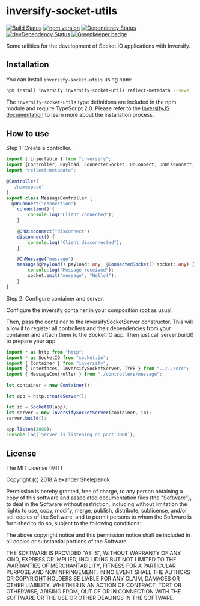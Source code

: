 # inversify-socket-utils

[![Build Status](https://travis-ci.org/alxshelepenok/inversify-socket-utils.svg?branch=master)](https://travis-ci.org/alxshelepenok/inversify-socket-utils)
[![npm version](https://badge.fury.io/js/inversify-socket-utils.svg)](https://badge.fury.io/js/inversify-socket-utils)
[![Dependency Status](https://david-dm.org/alxshelepenok/inversify-socket-utils.svg)](https://david-dm.org/alxshelepenok/inversify-socket-utils)
[![devDependency Status](https://david-dm.org/alxshelepenok/inversify-socket-utils/dev-status.svg)](https://david-dm.org/alxshelepenok/inversify-socket-utils#info=devDependencies) [![Greenkeeper badge](https://badges.greenkeeper.io/alxshelepenok/inversify-socket-utils.svg)](https://greenkeeper.io/)

Some utilities for the development of Socket IO applications with Inversify.

## Installation

You can install `inversify-socket-utils` using npm:

```sh
npm install inversify inversify-socket-utils reflect-metadata --save
```

The `inversify-socket-utils` type definitions are included in the npm module and require TypeScript 2.0.
Please refer to the [InversifyJS documentation](https://github.com/inversify/InversifyJS#installation) to learn more about the installation process.

## How to use

Step 1: Create a controller.

```ts
import { injectable } from "inversify";
import {Controller, Payload, ConnectedSocket, OnConnect, OnDisconnect, OnMessage} from "../../../src";
import "reflect-metadata";

@Controller(
  '/namespace'
)
export class MessageController {
  @OnConnect("connection")
    connection() {
        console.log("Client connected");
    }

    @OnDisconnect("disconnect")
    disconnect() {
        console.log("Client disconnected");
    }

    @OnMessage("message")
    message(@Payload() payload: any, @ConnectedSocket() socket: any) {
        console.log("Message received");
        socket.emit("message", "Hello!");
    }
}

```

Step 2: Configure container and server.

Configure the inversify container in your composition root as usual.

Then, pass the container to the InversifySocketServer constructor. This will allow it to register all controllers and their dependencies from your container and attach them to the Socket IO app.
Then just call server.build() to prepare your app.

```ts
import * as http from "http";
import * as SocketIO from "socket.io";
import { Container } from "inversify";
import { Interfaces, InversifySocketServer, TYPE } from "../../src";
import { MessageController } from "./controllers/message";

let container = new Container();

let app = http.createServer();

let io = SocketIO(app);
let server = new InversifySocketServer(container, io);
server.build();

app.listen(3000);
console.log(`Server is listening on port 3000`);

```

## License

The MIT License (MIT)

Copyright (c) 2018 Alexander Shelepenok

Permission is hereby granted, free of charge, to any person obtaining a copy
of this software and associated documentation files (the "Software"), to deal
in the Software without restriction, including without limitation the rights
to use, copy, modify, merge, publish, distribute, sublicense, and/or sell
copies of the Software, and to permit persons to whom the Software is
furnished to do so, subject to the following conditions:

The above copyright notice and this permission notice shall be included in all
copies or substantial portions of the Software.

THE SOFTWARE IS PROVIDED "AS IS", WITHOUT WARRANTY OF ANY KIND, EXPRESS OR
IMPLIED, INCLUDING BUT NOT LIMITED TO THE WARRANTIES OF MERCHANTABILITY,
FITNESS FOR A PARTICULAR PURPOSE AND NONINFRINGEMENT. IN NO EVENT SHALL THE
AUTHORS OR COPYRIGHT HOLDERS BE LIABLE FOR ANY CLAIM, DAMAGES OR OTHER
LIABILITY, WHETHER IN AN ACTION OF CONTRACT, TORT OR OTHERWISE, ARISING FROM,
OUT OF OR IN CONNECTION WITH THE SOFTWARE OR THE USE OR OTHER DEALINGS IN THE
SOFTWARE.
